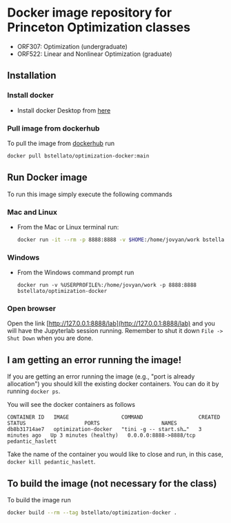 # Docker image repository for Princeton Optimization classes

- ORF307: Optimization (undergraduate)
- ORF522: Linear and Nonlinear Optimization (graduate)

## Installation

### Install docker

- Install docker Desktop from [here](https://docs.docker.com/get-docker/)

### Pull image from dockerhub
To pull the image from [dockerhub](https://hub.docker.com/r/bstellato/optimization-docker) run
```bash
docker pull bstellato/optimization-docker:main
```

## Run Docker image
To run this image simply execute the following commands

### Mac and Linux
- From the Mac or Linux terminal run:
  ```bash
  docker run -it --rm -p 8888:8888 -v $HOME:/home/jovyan/work bstellato/optimization-docker
  ```

### Windows
- From the Windows command prompt run
  ```
  docker run -v %USERPROFILE%:/home/jovyan/work -p 8888:8888 bstellato/optimization-docker
  ```


### Open browser

Open the link [http://127.0.0.1:8888/lab](http://127.0.0.1:8888/lab) and you will have the Jupyterlab session running. Remember to shut it down `File -> Shut Down` when you are done.


## I am getting an error running the image!
If you are getting an error running the image (e.g., "port is already allocation") you should kill the existing docker containers. You can do it by running `docker ps`.

You will see the docker containers as follows

```
CONTAINER ID   IMAGE                 COMMAND                  CREATED         STATUS                   PORTS                    NAMES
db8b31714ae7   optimization-docker   "tini -g -- start.sh…"   3 minutes ago   Up 3 minutes (healthy)   0.0.0.0:8888->8888/tcp   pedantic_haslett
```

Take the name of the container you would like to close and run, in this case, `docker kill pedantic_haslett`.

## To build the image (not necessary for the class)
To build the image run 
```bash
docker build --rm --tag bstellato/optimization-docker .
```